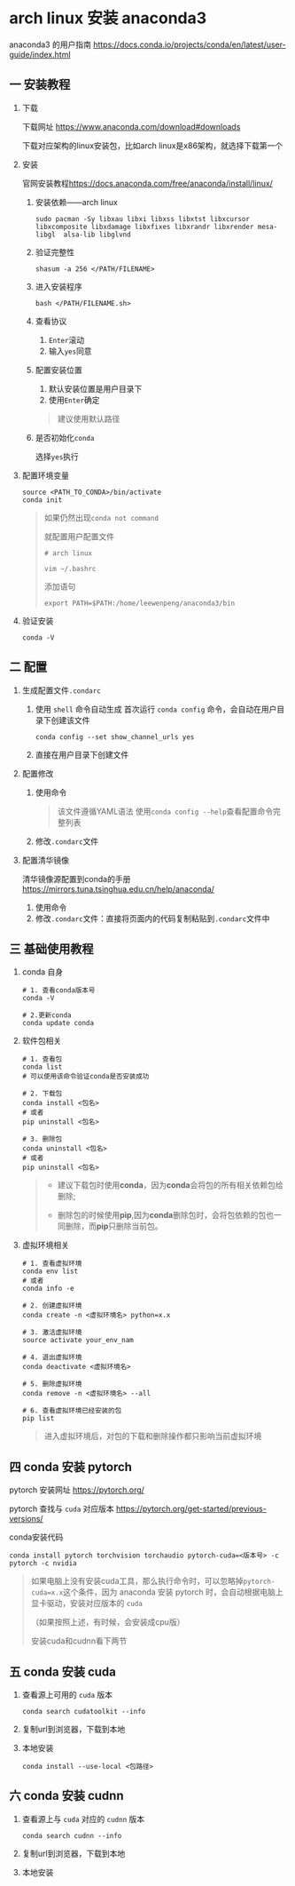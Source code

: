 # arch linux 安装 anaconda3

anaconda3 的用户指南 <https://docs.conda.io/projects/conda/en/latest/user-guide/index.html>

## 一 安装教程

1. 下载

   下载网址 <https://www.anaconda.com/download#downloads>

   下载对应架构的linux安装包，比如arch linux是x86架构，就选择下载第一个

2. 安装

   官网安装教程<https://docs.anaconda.com/free/anaconda/install/linux/>

   1. 安装依赖——arch linux

      ```shell
      sudo pacman -Sy libxau libxi libxss libxtst libxcursor libxcomposite libxdamage libxfixes libxrandr libxrender mesa-libgl  alsa-lib libglvnd
      ```

   2. 验证完整性

      ```shell
      shasum -a 256 </PATH/FILENAME>
      ```

   3. 进入安装程序

        ```shell
        bash </PATH/FILENAME.sh>
        ```

   4. 查看协议

      1. `Enter`滚动
      2. 输入`yes`同意
   5. 配置安装位置
      1. 默认安装位置是用户目录下
      2. 使用`Enter`确定

      > 建议使用默认路径
   6. 是否初始化`conda`

      选择`yes`执行

3. 配置环境变量

    ```shell
    source <PATH_TO_CONDA>/bin/activate
    conda init
    ```

    > 如果仍然出现`conda not command`
    >
    > 就配置用户配置文件
    >
    > ```shell
    > # arch linux
    > 
    > vim ~/.bashrc
    > ```
    >
    > 添加语句
    >
    > ```vim
    > export PATH=$PATH:/home/leewenpeng/anaconda3/bin
    > ```

4. 验证安装

   ```shell
   conda -V
   ```

## 二 配置

1. 生成配置文件`.condarc`

   1. 使用 `shell` 命令自动生成
      首次运行 `conda config` 命令，会自动在用户目录下创建该文件

      ```shell
      conda config --set show_channel_urls yes
      ```

   2. 直接在用户目录下创建文件

2. 配置修改

   1. 使用命令
      > 该文件遵循YAML语法
      > 使用`conda config --help`查看配置命令完整列表

   2. 修改`.condarc`文件

3. 配置清华镜像

   清华镜像源配置到conda的手册 <https://mirrors.tuna.tsinghua.edu.cn/help/anaconda/>

   1. 使用命令
   2. 修改`.condarc`文件：直接将页面内的代码复制粘贴到`.condarc`文件中

## 三 基础使用教程

1. conda 自身

    ```shell
    # 1. 查看conda版本号
    conda -V

    # 2.更新conda
    conda update conda
    ```

2. 软件包相关

    ```shell
    # 1. 查看包
    conda list
    # 可以使用该命令验证conda是否安装成功

    # 2. 下载包
    conda install <包名>
    # 或者
    pip uninstall <包名>

    # 3. 删除包
    conda uninstall <包名>
    # 或者
    pip uninstall <包名>
    ```

    > + 建议下载包时使用**conda**，因为**conda**会将包的所有相关依赖包给删除;
    >
    > + 删除包的时候使用**pip**,因为**conda**删除包时，会将包依赖的包也一同删除，而**pip**只删除当前包。

3. 虚拟环境相关

    ```shell
    # 1. 查看虚拟环境
    conda env list
    # 或者
    conda info -e

    # 2. 创建虚拟环境
    conda create -n <虚拟环境名> python=x.x

    # 3. 激活虚拟环境
    source activate your_env_nam

    # 4. 退出虚拟环境
    conda deactivate <虚拟环境名>
    
    # 5. 删除虚拟环境
    conda remove -n <虚拟环境名> --all

    # 6. 查看虚拟环境已经安装的包
    pip list
    ```

    > 进入虚拟环境后，对包的下载和删除操作都只影响当前虚拟环境

## 四 conda 安装 pytorch

pytorch 安装网址 <https://pytorch.org/>

pytorch 查找与 `cuda` 对应版本 <https://pytorch.org/get-started/previous-versions/>

conda安装代码

```shell
conda install pytorch torchvision torchaudio pytorch-cuda=<版本号> -c pytorch -c nvidia
```

> 如果电脑上没有安装cuda工具，那么执行命令时，可以忽略掉`pytorch-cuda=x.x`这个条件，因为 anaconda 安装 pytorch 时，会自动根据电脑上显卡驱动，安装对应版本的 `cuda`
>
> （如果按照上述，有时候，会安装成cpu版）
>
> 安装cuda和cudnn看下两节

## 五 conda 安装 cuda

1. 查看源上可用的 `cuda` 版本

   ```shell
   conda search cudatoolkit --info
   ```

2. 复制url到浏览器，下载到本地

3. 本地安装

   ```shell
   conda install --use-local <包路径>
   ```

## 六 conda 安装 cudnn

1. 查看源上与 `cuda` 对应的 `cudnn` 版本

   ```shell
   conda search cudnn --info
   ```

2. 复制url到浏览器，下载到本地

3. 本地安装
